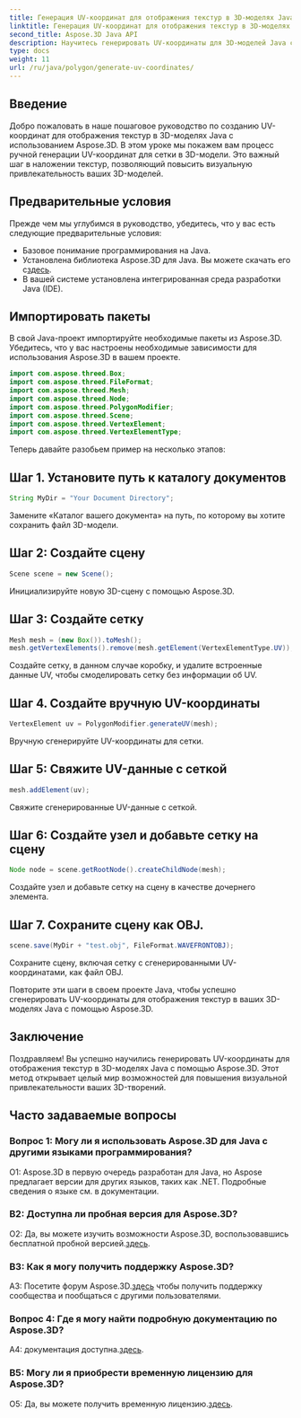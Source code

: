 ```yaml
---
title: Генерация UV-координат для отображения текстур в 3D-моделях Java
linktitle: Генерация UV-координат для отображения текстур в 3D-моделях Java
second_title: Aspose.3D Java API
description: Научитесь генерировать UV-координаты для 3D-моделей Java с помощью Aspose.3D. Улучшите наложение текстур в своих проектах с помощью этого пошагового руководства.
type: docs
weight: 11
url: /ru/java/polygon/generate-uv-coordinates/
---
```

## Введение

Добро пожаловать в наше пошаговое руководство по созданию UV-координат для отображения текстур в 3D-моделях Java с использованием Aspose.3D. В этом уроке мы покажем вам процесс ручной генерации UV-координат для сетки в 3D-модели. Это важный шаг в наложении текстур, позволяющий повысить визуальную привлекательность ваших 3D-моделей.

## Предварительные условия

Прежде чем мы углубимся в руководство, убедитесь, что у вас есть следующие предварительные условия:

- Базовое понимание программирования на Java.
-  Установлена библиотека Aspose.3D для Java. Вы можете скачать его с[здесь](https://releases.aspose.com/3d/java/).
- В вашей системе установлена интегрированная среда разработки Java (IDE).

## Импортировать пакеты

В свой Java-проект импортируйте необходимые пакеты из Aspose.3D. Убедитесь, что у вас настроены необходимые зависимости для использования Aspose.3D в вашем проекте.

```java
import com.aspose.threed.Box;
import com.aspose.threed.FileFormat;
import com.aspose.threed.Mesh;
import com.aspose.threed.Node;
import com.aspose.threed.PolygonModifier;
import com.aspose.threed.Scene;
import com.aspose.threed.VertexElement;
import com.aspose.threed.VertexElementType;
```

Теперь давайте разобьем пример на несколько этапов:

## Шаг 1. Установите путь к каталогу документов

```java
String MyDir = "Your Document Directory";
```

Замените «Каталог вашего документа» на путь, по которому вы хотите сохранить файл 3D-модели.

## Шаг 2: Создайте сцену

```java
Scene scene = new Scene();
```

Инициализируйте новую 3D-сцену с помощью Aspose.3D.

## Шаг 3: Создайте сетку

```java
Mesh mesh = (new Box()).toMesh();
mesh.getVertexElements().remove(mesh.getElement(VertexElementType.UV));
```

Создайте сетку, в данном случае коробку, и удалите встроенные данные UV, чтобы смоделировать сетку без информации об UV.

## Шаг 4. Создайте вручную UV-координаты

```java
VertexElement uv = PolygonModifier.generateUV(mesh);
```

Вручную сгенерируйте UV-координаты для сетки.

## Шаг 5: Свяжите UV-данные с сеткой

```java
mesh.addElement(uv);
```

Свяжите сгенерированные UV-данные с сеткой.

## Шаг 6: Создайте узел и добавьте сетку на сцену

```java
Node node = scene.getRootNode().createChildNode(mesh);
```

Создайте узел и добавьте сетку на сцену в качестве дочернего элемента.

## Шаг 7. Сохраните сцену как OBJ.

```java
scene.save(MyDir + "test.obj", FileFormat.WAVEFRONTOBJ);
```

Сохраните сцену, включая сетку с сгенерированными UV-координатами, как файл OBJ.

Повторите эти шаги в своем проекте Java, чтобы успешно сгенерировать UV-координаты для отображения текстур в ваших 3D-моделях Java с помощью Aspose.3D.

## Заключение

Поздравляем! Вы успешно научились генерировать UV-координаты для отображения текстур в 3D-моделях Java с помощью Aspose.3D. Этот метод открывает целый мир возможностей для повышения визуальной привлекательности ваших 3D-творений.

## Часто задаваемые вопросы

### Вопрос 1: Могу ли я использовать Aspose.3D для Java с другими языками программирования?

О1: Aspose.3D в первую очередь разработан для Java, но Aspose предлагает версии для других языков, таких как .NET. Подробные сведения о языке см. в документации.

### В2: Доступна ли пробная версия для Aspose.3D?

 О2: Да, вы можете изучить возможности Aspose.3D, воспользовавшись бесплатной пробной версией.[здесь](https://releases.aspose.com/).

### В3: Как я могу получить поддержку Aspose.3D?

 A3: Посетите форум Aspose.3D.[здесь](https://forum.aspose.com/c/3d/18) чтобы получить поддержку сообщества и пообщаться с другими пользователями.

### Вопрос 4: Где я могу найти подробную документацию по Aspose.3D?

 A4: документация доступна.[здесь](https://reference.aspose.com/3d/java/).

### В5: Могу ли я приобрести временную лицензию для Aspose.3D?

 О5: Да, вы можете получить временную лицензию.[здесь](https://purchase.aspose.com/temporary-license/).